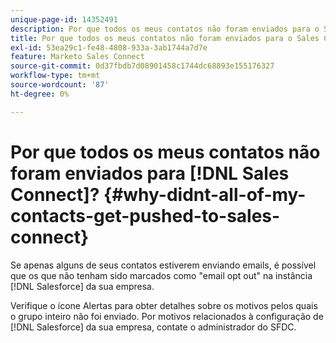 ```yaml
---
unique-page-id: 14352491
description: Por que todos os meus contatos não foram enviados para o Sales Connect? - Documentação do Marketo - Documentação do produto
title: Por que todos os meus contatos não foram enviados para o Sales Connect?
exl-id: 53ea29c1-fe48-4808-933a-3ab1744a7d7e
feature: Marketo Sales Connect
source-git-commit: 0d37fbdb7d08901458c1744dc68893e155176327
workflow-type: tm+mt
source-wordcount: '87'
ht-degree: 0%

---
```


# Por que todos os meus contatos não foram enviados para [!DNL Sales Connect]? {#why-didnt-all-of-my-contacts-get-pushed-to-sales-connect}

Se apenas alguns de seus contatos estiverem enviando emails, é possível que os que não tenham sido marcados como &quot;email opt out&quot; na instância [!DNL Salesforce] da sua empresa.

Verifique o ícone Alertas para obter detalhes sobre os motivos pelos quais o grupo inteiro não foi enviado. Por motivos relacionados à configuração de [!DNL Salesforce] da sua empresa, contate o administrador do SFDC.
